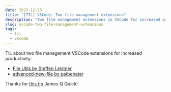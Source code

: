 ```yaml
---
date: 2023-12-26
title: "[TIL] VSCode: Two file management extensions"
description: "Two file management extensions in VSCode for increased productivity"
slug: vscode-two-file-management-extensions
tags:
  - til
  - vscode
---
```


TIL about two file management VSCode extensions for increased productivity:

- [File Utils by Steffen
  Leistner](https://marketplace.visualstudio.com/items?itemName=sleistner.vscode-fileutils)
- [advanced-new-file by
  patbenatar](https://marketplace.visualstudio.com/items?itemName=patbenatar.advanced-new-file)

Thanks for [this tip](https://www.youtube.com/watch?v=LY-DNBzXy48) James Q
Quick!
